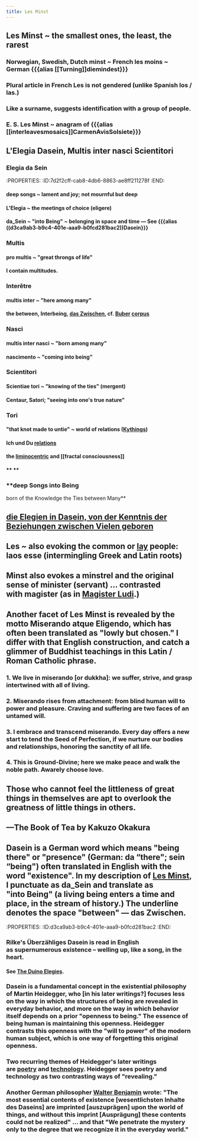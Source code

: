 ```yaml
---
title: Les Minst
---
```


## **Les Minst** ~ the smallest ones, the least, the rarest
### Norwegian, Swedish, Dutch __minst__ ~ French __les moins__ ~ German {{{alias [[Turning]]diemindest}}}

### Plural article in French __Les__ is not gendered (unlike Spanish __los / las__.)

### Like a surname, suggests identification with a __group__ of people.

### E. S. Les Minst ~ anagram of {{{alias [[interleavesmosaics]]CarmenAvisSolsiete}}}

## 

## **L'Elegia Dasein, Multis inter nasci Scientitori**
### Elegia da Sein
:PROPERTIES:
:ID:7d2f2cff-cab8-4db6-8863-ae8ff211278f
:END:
#### __deep songs__ ~ lament and joy; not mournful but deep

#### __L'Elegia__ ~ the meetings of choice (eligere)

#### __da_Sein__ ~ "**into** Being" ~ belonging in space and time — See {{{alias ((d3ca9ab3-b9c4-401e-aaa9-b0fcd281bac2))Dasein}}}

### Multis
#### __pro multis__ ~ "great throngs of life"

#### I contain multitudes.

### Interêtre
#### __multis inter__ ~ "here among many"

#### the between, Interbeing, [das Zwischen](https://www.google.com/search?q=zwischen+%22the+between%22), cf. [Buber](https://sensemaking.neocities.org/remuse.html#Buber) [corpus](https://www.google.com/search?q=zwischen+Buber+%22the+between%22)

### Nasci
#### __multis inter nasci__ ~ "born among many"

#### nascimento ~ "coming into being"

### Scientitori
#### __Scientiae tori__ ~ "knowing of the ties" (mergent)

#### Centaur, Satori; "seeing into one's true nature"

### Tori
#### "that knot made to untie" ~ world of relations ([Kythings](https://sensemaking.neocities.org/remuse.html#Kythings))

#### __Ich und Du__ [relations](https://www.google.com/search?q=%22world+of+relations%22+%22i-thou%22+wiki)

#### the [liminocentric](http://en.wiktionary.org/wiki/Talk:liminocentric) and [[fractal consciousness]]

#### ** **

### **deep Songs into Being
born of the Knowledge
the Ties between Many**

### 

## [die Elegien in Dasein, von der Kenntnis der Beziehungen zwischen Vielen geboren](https://translate.google.com/#de/en/die%20Elegien%20in%20Dasein%2C%20von%20der%20Kenntnis%20der%20Beziehungen%20zwischen%20Vielen%20geboren)

## 

## Les ~ also evoking the common or [lay](https://sensemaking.neocities.org/remuse.html#%5B%5BJourney's%20Etymologies%2Flay%5D%5D) people: __laos esse__ (intermingling Greek and Latin roots)

## Minst also evokes a __minstrel__ and the original sense of __minister__ (servant) … contrasted with __magister__ (as in [Magister Ludi](https://sensemaking.neocities.org/remuse.html#%5B%5BGlass%20Bead%20Game%5D%5D).)

## 

## Another facet of Les Minst is revealed by the motto **Miserando atque Eligendo**, which has often been translated as "lowly but chosen." I differ with that English construction, and catch a glimmer of Buddhist teachings in this Latin / Roman Catholic phrase.
### 1. We live in miserando [or dukkha]: we suffer, strive, and grasp intertwined with all of living.

### 2. Miserando rises from attachment: from blind human will to power and pleasure. Craving and suffering are two faces of an untamed will.

### 3. I embrace and transcend miserando. Every day offers a new start to tend the Seed of Perfection, if we nurture our bodies and relationships, honoring the sanctity of all life.

### 4. This is Ground-Divine; here we make peace and walk the noble path. Awarely choose love.

### 

## Those who cannot feel the littleness of great things in themselves are apt to overlook the greatness of little things in others.

## —__The Book of Tea__ by Kakuzo Okakura

## 

## **Dasein** is a German word which means "being there" or "presence" (German: da “there"; sein “being") often translated in English with the word "existence". In my description of [Les Minst](https://sensemaking.neocities.org/remuse.html#%5B%5BLes%20Minst%5D%5D), I punctuate as da_Sein and translate as "__into__ Being" (a living being enters a time and place, in the stream of history.) The underline denotes the space "between" — das Zwischen.
:PROPERTIES:
:ID:d3ca9ab3-b9c4-401e-aaa9-b0fcd281bac2
:END:
### Rilke's __Überzähliges Dasein__ is read in English as **supernumerous existence** – welling up, like a song, in the heart.
#### See [The Duino Elegies](https://sensemaking.neocities.org/remuse.html#%5B%5BThe%20Duino%20Elegies%5D%5D).

### Dasein is a fundamental concept in the existential philosophy of Martin Heidegger, who [in his later writings?] focuses less on the way in which the structures of being are revealed in everyday behavior, and more on the way in which behavior itself depends on a prior "openness to being." The essence of being human is maintaining this openness. Heidegger contrasts this openness with the "will to power" of the modern human subject, which is one way of forgetting this original openness.

### Two recurring themes of Heidegger's later writings are [poetry](https://sensemaking.neocities.org/remuse.html#poetry) and [technology](https://sensemaking.neocities.org/remuse.html#%5B%5BEvocative%20Technology%5D%5D). Heidegger sees poetry and technology as two contrasting ways of "revealing."

### Another German philosopher [Walter Benjamin](https://sensemaking.neocities.org/remuse.html#%5B%5BWalter%20Benjamin%5D%5D) wrote: "The most essential contents of existence [__wesentlichsten lnhalte des Daseins__] are imprinted [__auszuprägen__] **upon the world of things**, and without this imprint [__Ausprägung__] these contents could not be realized" … and that "We penetrate the mystery only to the degree that we recognize it in the everyday world."

